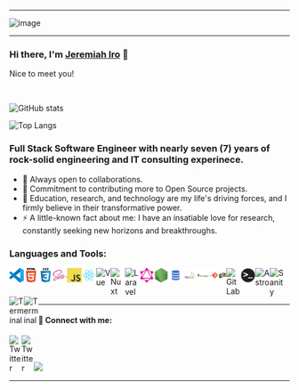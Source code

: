 ****
![image](https://user-images.githubusercontent.com/34809759/212420815-fd99d9f4-19e1-4a57-9c46-3bc8f2180614.png)

****
### Hi there, I'm [Jeremiah Iro][portfolio] 👋

Nice to meet you!

<br />

![GitHub stats](https://github-readme-stats.vercel.app/api?username=jeremiahiro&show_icons=true&theme=synthwave)


![Top Langs](https://github-readme-stats.vercel.app/api/top-langs/?username=jeremiahiro&theme=synthwave&langs_count=4)


### Full Stack Software Engineer with nearly seven (7) years of rock-solid engineering and IT consulting experinece. 

- 👯 Always open to collaborations.
- 🥅 Commitment to contributing more to Open Source projects.
- 🎩 Education, research, and technology are my life's driving forces, and I firmly believe in their transformative power.
- ⚡ A little-known fact about me: I have an insatiable love for research, constantly seeking new horizons and breakthroughs.


### Languages and Tools:

[<img align="left" alt="Visual Studio Code" width="26px" src="https://raw.githubusercontent.com/github/explore/80688e429a7d4ef2fca1e82350fe8e3517d3494d/topics/visual-studio-code/visual-studio-code.png" />][portfolio]
[<img align="left" alt="HTML5" width="26px" src="https://raw.githubusercontent.com/github/explore/80688e429a7d4ef2fca1e82350fe8e3517d3494d/topics/html/html.png" />][portfolio]
[<img align="left" alt="CSS3" width="26px" src="https://raw.githubusercontent.com/github/explore/80688e429a7d4ef2fca1e82350fe8e3517d3494d/topics/css/css.png" />][portfolio]
[<img align="left" alt="Sass" width="26px" src="https://raw.githubusercontent.com/github/explore/80688e429a7d4ef2fca1e82350fe8e3517d3494d/topics/sass/sass.png" />][portfolio]
[<img align="left" alt="JavaScript" width="26px" src="https://raw.githubusercontent.com/github/explore/80688e429a7d4ef2fca1e82350fe8e3517d3494d/topics/javascript/javascript.png" />][portfolio]
[<img align="left" alt="React" width="26px" src="https://raw.githubusercontent.com/github/explore/80688e429a7d4ef2fca1e82350fe8e3517d3494d/topics/react/react.png" />][portfolio]
[<img align="left" alt="Vue" width="26px" src="https://icon2.cleanpng.com/20180407/gse/kisspng-vue-js-javascript-framework-front-and-back-ends-gi-technical-5ac9109e6cb7f5.5357905715231264304453.jpg" />][portfolio]
[<img align="left" alt="Nuxt" width="26px" src="https://upload.wikimedia.org/wikipedia/commons/a/ae/Nuxt_logo.svg" />][portfolio]
[<img align="left" alt="Laravel" width="26px" src="https://icon2.cleanpng.com/20180612/bwx/kisspng-laravel-software-framework-php-web-framework-model-framework-5b1fe07defd611.2274502615288157419824.jpg" />][portfolio]
[<img align="left" alt="GraphQL" width="26px" src="https://raw.githubusercontent.com/github/explore/80688e429a7d4ef2fca1e82350fe8e3517d3494d/topics/graphql/graphql.png" />][portfolio]
[<img align="left" alt="Node.js" width="26px" src="https://raw.githubusercontent.com/github/explore/80688e429a7d4ef2fca1e82350fe8e3517d3494d/topics/nodejs/nodejs.png" />][portfolio]
[<img align="left" alt="SQL" width="26px" src="https://raw.githubusercontent.com/github/explore/80688e429a7d4ef2fca1e82350fe8e3517d3494d/topics/sql/sql.png" />][portfolio]
[<img align="left" alt="MySQL" width="26px" src="https://raw.githubusercontent.com/github/explore/80688e429a7d4ef2fca1e82350fe8e3517d3494d/topics/mysql/mysql.png" />][portfolio]
[<img align="left" alt="MongoDB" width="26px" src="https://raw.githubusercontent.com/github/explore/80688e429a7d4ef2fca1e82350fe8e3517d3494d/topics/mongodb/mongodb.png" />][portfolio]
[<img align="left" alt="Git" width="26px" src="https://raw.githubusercontent.com/github/explore/80688e429a7d4ef2fca1e82350fe8e3517d3494d/topics/git/git.png" />][portfolio]
[<img align="left" alt="GitLab" width="26px" src="https://cdn.jsdelivr.net/gh/devicons/devicon@latest/icons/github/github-original.svg" />][portfolio]
[<img align="left" alt="Terminal" width="26px" src="https://raw.githubusercontent.com/github/explore/80688e429a7d4ef2fca1e82350fe8e3517d3494d/topics/terminal/terminal.png" />][portfolio]
[<img align="left" alt="Astro" width="26px" src="https://cdn.jsdelivr.net/gh/devicons/devicon@latest/icons/astro/astro-original.svg" />][portfolio]
[<img align="left" alt="Sanity" width="26px" src="https://cdn.jsdelivr.net/gh/devicons/devicon@latest/icons/sanity/sanity-original.svg" />][portfolio]
[<img align="left" alt="Terminal" width="26px" src="https://cdn.jsdelivr.net/gh/devicons/devicon@latest/icons/netlify/netlify-original.svg" />][portfolio]
[<img align="left" alt="Terminal" width="26px" src="https://cdn.jsdelivr.net/gh/devicons/devicon@latest/icons/amazonwebservices/amazonwebservices-original-wordmark.svg" />][portfolio]



<br />
<br />
<br />

****
#### **💬** Connect with me: 

[<img align="left" alt="Twitter" width="22px" src="https://cdn.jsdelivr.net/gh/devicons/devicon@latest/icons/twitter/twitter-original.svg" />][twitter]
[<img align="left" alt="Twitter" width="22px" src="https://cdn.jsdelivr.net/gh/devicons/devicon@latest/icons/linkedin/linkedin-original.svg" />][linkedin]

<br />
<br />

![](https://komarev.com/ghpvc/?username=jeremiahiro)

****
<br />


[twitter]: https://twitter.com/jeremiahiro_
[portfolio]: https://jeremiahiro.github.io
[linkedin]: https://www.linkedin.com/in/jeremiahiro
